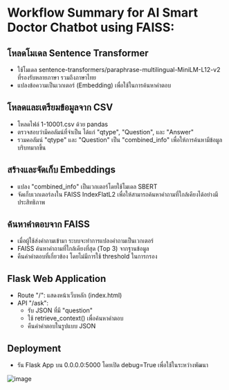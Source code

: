 # Workflow Summary for AI Smart Doctor Chatbot using FAISS:

## โหลดโมเดล Sentence Transformer

* ใช้โมเดล sentence-transformers/paraphrase-multilingual-MiniLM-L12-v2 ที่รองรับหลายภาษา รวมถึงภาษาไทย
* แปลงข้อความเป็นเวกเตอร์ (Embedding) เพื่อใช้ในการค้นหาคำตอบ

## โหลดและเตรียมข้อมูลจาก CSV

* โหลดไฟล์ 1-10001.csv ด้วย pandas
* ตรวจสอบว่ามีคอลัมน์ที่จำเป็น ได้แก่ "qtype", "Question", และ "Answer"
* รวมคอลัมน์ "qtype" และ "Question" เป็น "combined_info" เพื่อให้การค้นหามีข้อมูลบริบทมากขึ้น

## สร้างและจัดเก็บ Embeddings

* แปลง "combined_info" เป็นเวกเตอร์โดยใช้โมเดล SBERT
* จัดเก็บเวกเตอร์ลงใน FAISS IndexFlatL2 เพื่อให้สามารถค้นหาคำถามที่ใกล้เคียงได้อย่างมีประสิทธิภาพ

## ค้นหาคำตอบจาก FAISS

* เมื่อผู้ใช้ส่งคำถามเข้ามา ระบบจะทำการแปลงคำถามเป็นเวกเตอร์
* FAISS ค้นหาคำถามที่ใกล้เคียงที่สุด (Top 3) จากฐานข้อมูล
* คืนค่าคำตอบที่เกี่ยวข้อง โดยไม่มีการใช้ threshold ในการกรอง

## Flask Web Application

* Route "/": แสดงหน้าเว็บหลัก (index.html)
* API "/ask":
  * รับ JSON ที่มี "question"
  * ใช้ retrieve_context() เพื่อค้นหาคำตอบ
  * คืนค่าคำตอบในรูปแบบ JSON

## Deployment

* รัน Flask App บน 0.0.0.0:5000 โดยเปิด debug=True เพื่อใช้ในระหว่างพัฒนา

![image](https://github.com/user-attachments/assets/8f4451de-8252-416a-9d86-609053e25d3a)
